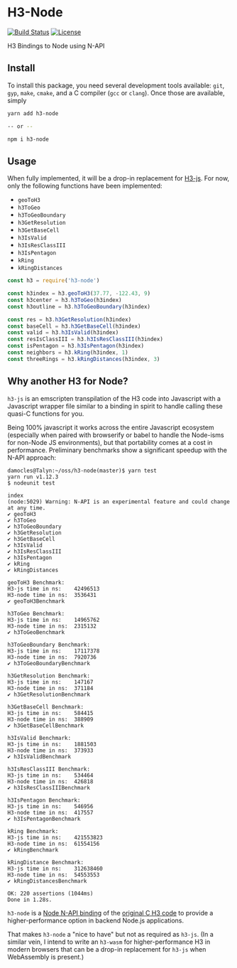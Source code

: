 # H3-Node

[![Build Status](https://travis-ci.org/dfellis/h3-node.svg?branch=master)](https://travis-ci.org/dfellis/h3-node) [![License](https://img.shields.io/badge/license-MIT-blue.svg)](LICENSE)

H3 Bindings to Node using N-API

## Install

To install this package, you need several development tools available: `git`, `gyp`, `make`, `cmake`, and a C compiler (`gcc` or `clang`). Once those are available, simply

```sh
yarn add h3-node

-- or --

npm i h3-node
```

## Usage

When fully implemented, it will be a drop-in replacement for [H3-js](https://github.com/uber/h3-js). For now, only the following functions have been implemented:

* `geoToH3`
* `h3ToGeo`
* `h3ToGeoBoundary`
* `h3GetResolution`
* `h3GetBaseCell`
* `h3IsValid`
* `h3IsResClassIII`
* `h3IsPentagon`
* `kRing`
* `kRingDistances`

```js
const h3 = require('h3-node')

const h3index = h3.geoToH3(37.77, -122.43, 9)
const h3center = h3.h3ToGeo(h3index)
const h3outline = h3.h3ToGeoBoundary(h3index)

const res = h3.h3GetResolution(h3index)
const baseCell = h3.h3GetBaseCell(h3index)
const valid = h3.h3IsValid(h3index)
const resIsClassIII = h3.h3IsResClassIII(h3index)
const isPentagon = h3.h3IsPentagon(h3index)
const neighbors = h3.kRing(h3index, 1)
const threeRings = h3.kRingDistances(h3index, 3)
```

## Why another H3 for Node?

`h3-js` is an emscripten transpilation of the H3 code into Javascript with a Javascript wrapper file similar to a binding in spirit to handle calling these quasi-C functions for you.

Being 100% javascript it works across the entire Javascript ecosystem (especially when paired with browserify or babel to handle the Node-isms for non-Node JS environments), but that portability comes at a cost in performance. Preliminary benchmarks show a significant speedup with the N-API approach:

```
damocles@Talyn:~/oss/h3-node(master)$ yarn test
yarn run v1.12.3
$ nodeunit test

index
(node:5029) Warning: N-API is an experimental feature and could change at any time.
✔ geoToH3
✔ h3ToGeo
✔ h3ToGeoBoundary
✔ h3GetResolution
✔ h3GetBaseCell
✔ h3IsValid
✔ h3IsResClassIII
✔ h3IsPentagon
✔ kRing
✔ kRingDistances

geoToH3 Benchmark:
H3-js time in ns:    42496513
H3-node time in ns:  3536431
✔ geoToH3Benchmark

h3ToGeo Benchmark:
H3-js time in ns:    14965762
H3-node time in ns:  2315132
✔ h3ToGeoBenchmark

h3ToGeoBoundary Benchmark:
H3-js time in ns:    17117378
H3-node time in ns:  7920736
✔ h3ToGeoBoundaryBenchmark

h3GetResolution Benchmark:
H3-js time in ns:    147167
H3-node time in ns:  371184
✔ h3GetResolutionBenchmark

h3GetBaseCell Benchmark:
H3-js time in ns:    584415
H3-node time in ns:  388909
✔ h3GetBaseCellBenchmark

h3IsValid Benchmark:
H3-js time in ns:    1881503
H3-node time in ns:  373933
✔ h3IsValidBenchmark

h3IsResClassIII Benchmark:
H3-js time in ns:    534464
H3-node time in ns:  426818
✔ h3IsResClassIIIBenchmark

h3IsPentagon Benchmark:
H3-js time in ns:    546956
H3-node time in ns:  417557
✔ h3IsPentagonBenchmark

kRing Benchmark:
H3-js time in ns:    421553823
H3-node time in ns:  61554156
✔ kRingBenchmark

kRingDistance Benchmark:
H3-js time in ns:    312638460
H3-node time in ns:  54553553
✔ kRingDistancesBenchmark

OK: 220 assertions (1044ms)
Done in 1.28s.
```

`h3-node` is a [Node N-API binding](https://nodejs.org/api/n-api.html) of the [original C H3 code](https://github.com/uber/h3) to provide a higher-performance option in backend Node.js applications.

That makes `h3-node` a "nice to have" but not as required as `h3-js`. (In a similar vein, I intend to write an `h3-wasm` for higher-performance H3 in modern browsers that can be a drop-in replacement for `h3-js` when WebAssembly is present.)
